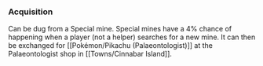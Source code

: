 ### Acquisition
Can be dug from a Special mine. Special mines have a 4% chance of happening when a player (not a helper) searches for a new mine. It can then be exchanged for [[Pokémon/Pikachu (Palaeontologist)]] at the Palaeontologist shop in [[Towns/Cinnabar Island]].